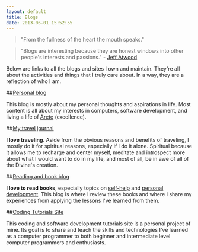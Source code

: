 ```yaml
---
layout: default
title: Blogs
date: 2013-06-01 15:52:55
---
```


> "From the fullness of the heart the mouth speaks."

> "Blogs are interesting because they are honest windows into other people's interests and passions." - [Jeff Atwood](http://www.codinghorror.com/blog/)

Below are links to all the blogs and sites I own and maintain. They're all about the activities and things that I truly care about. In a way, they are a reflection of who I am.

##[Personal blog](http://blog.elmersia.com)

This blog is mostly about my personal thoughts and aspirations in life. Most content is all about my interests in computers, software development, and living a life of [Arete](http://en.wikipedia.org/wiki/Arete) (excellence).

##[My travel journal](http://travels.elmersia.com/)

**I love traveling**. Aside from the obvious reasons and benefits of traveling, I mostly do it for spiritual reasons, especially if I do it alone. Spiritual because it allows me to recharge and center myself, meditate and introspect more about what I would want to do in my life, and most of all, be in awe of all of the Divine's creation.

##[Reading and book blog](http://www.readingjourneys.com)

**I love to read books**, especially topics on [self-help](http://www.noop.nl/2008/11/top-100-best-books-for-managers-leaders-humans.html) and [personal development](http://www.stevepavlina.com/personal-development-books.htm). This blog is where I review these books and where I share my experiences from applying the lessons I've learned from them.

##[Coding Tutorials Site](http://www.putshelloworld.com)

This coding and software development tutorials site is a personal project of mine. Its goal is to share and teach the skills and technologies I've learned as a computer programmer to both beginner and intermediate level computer programmers and enthusiasts.